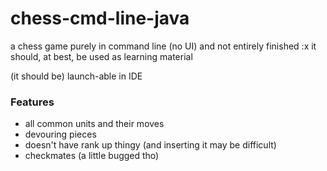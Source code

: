 # chess-cmd-line-java
a chess game purely in command line (no UI) and not entirely finished :x
it should, at best, be used as learning material

(it should be) launch-able  in IDE <br>
### Features
* all common units and their moves
* devouring pieces
* doesn't have rank up thingy (and inserting it may be difficult)
* checkmates (a little bugged tho) 
